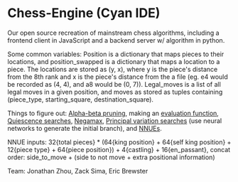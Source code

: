 # Chess-Engine (Cyan IDE)
Our open source recreation of mainstream chess algorithms, including a frontend client in JavaScript and a backend server w/ algorithm in python.

Some common variables: Position is a dictionary that maps pieces to their locations, and position_swapped is a dictionary that maps a location to a piece. The locations are stored as (y, x), where y is the piece's distance from the 8th rank and x is the piece's distance from the a file (eg. e4 would be recorded as (4, 4), and a8 would be (0, 7)). Legal_moves is a list of all legal moves in a given position, and moves as stored as tuples containing (piece_type, starting_square, destination_square).  

Things to figure out: [Alpha-beta pruning](https://en.wikipedia.org/wiki/Alpha%E2%80%93beta_pruning), 
making an [evaluation function](https://en.wikipedia.org/wiki/Evaluation_function), 
[Quiescence searches](https://en.wikipedia.org/wiki/Quiescence_search), 
[Negamax](https://en.wikipedia.org/wiki/Negamax#:~:text=Negamax%20search%20is%20a%20variant,the%20value%20to%20player%20B.), 
[Principal variation searches](https://en.wikipedia.org/wiki/Principal_variation_search) (use neural networks to generate the initial branch), 
and [NNUEs](https://github.com/glinscott/nnue-pytorch/blob/master/docs/nnue.md).

NNUE inputs: 32{total pieces} * (64{king position} + 64{self king position} + 12{piece type} + 64{piece position}) + 4{castling} + 16{en_passant}, concat order: side_to_move + (side to not move + extra positional information)

Team: Jonathan Zhou, Zack Sima, Eric Brewster
